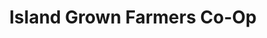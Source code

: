 ---
title: "Island Grown Farmers Co-Op"
url: /burlington/island-grown-farmers-co-op/
shop: butcher
---